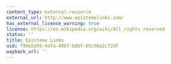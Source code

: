 ```yaml
---
content_type: external-resource
external_url: http://www.epistemelinks.com/
has_external_license_warning: true
license: https://en.wikipedia.org/wiki/All_rights_reserved
status: ''
title: Episteme Links
uid: f99e5a95-4a7a-4967-b8bf-65c98a2c72df
wayback_url: ''
---
```


